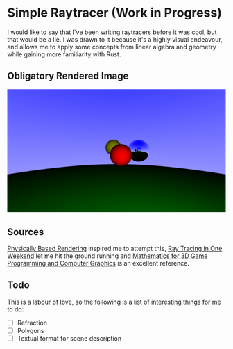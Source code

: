 # Simple Raytracer (Work in Progress)

I would like to say that I've been writing raytracers before it was cool, but that would be a lie. I was drawn to it because it's a highly visual endeavour, and allows me to apply some concepts from linear algebra and geometry while gaining more familiarity with Rust.

## Obligatory Rendered Image
![Ray traced image of several spheres](render.png)

## Sources
[Physically Based Rendering](https://www.pbrt.org/) inspired me to attempt this, [Ray Tracing in One Weekend](https://github.com/petershirley/raytracinginoneweekend) let me hit the ground running and [Mathematics for 3D Game Programming
and Computer Graphics](http://mathfor3dgameprogramming.com/) is an excellent reference.

## Todo
This is a labour of love, so the following is a list of interesting things for me to do:
- [ ] Refraction
- [ ] Polygons
- [ ] Textual format for scene description